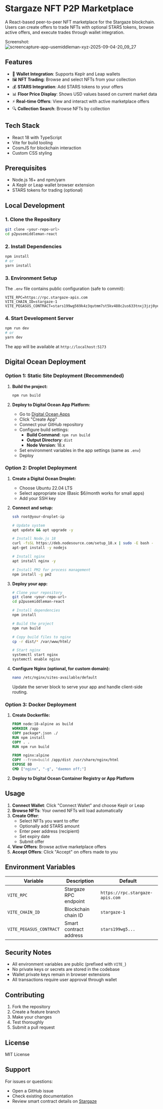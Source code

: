 # Stargaze NFT P2P Marketplace

A React-based peer-to-peer NFT marketplace for the Stargaze blockchain. Users can create offers to trade NFTs with optional STARS tokens, browse active offers, and execute trades through wallet integration.

Screenshot:
![screencapture-app-usemiddleman-xyz-2025-09-04-20_09_27](https://github.com/user-attachments/assets/2e6f963a-9c9d-4551-b7cf-cbc78bd8c790)

## Features

- 🔗 **Wallet Integration**: Supports Keplr and Leap wallets
- 🖼️ **NFT Trading**: Browse and select NFTs from your collection
- 💰 **STARS Integration**: Add STARS tokens to your offers
- 📊 **Floor Price Display**: Shows USD values based on current market data
- ⚡ **Real-time Offers**: View and interact with active marketplace offers
- 🔍 **Collection Search**: Browse NFTs by collection

## Tech Stack

- React 18 with TypeScript
- Vite for build tooling
- CosmJS for blockchain interaction
- Custom CSS styling

## Prerequisites

- Node.js 16+ and npm/yarn
- A Keplr or Leap wallet browser extension
- STARS tokens for trading (optional)

## Local Development

### 1. Clone the Repository
```bash
git clone <your-repo-url>
cd p2pusemiddleman-react
```

### 2. Install Dependencies
```bash
npm install
# or
yarn install
```

### 3. Environment Setup
The `.env` file contains public configuration (safe to commit):
```properties
VITE_RPC=https://rpc.stargaze-apis.com
VITE_CHAIN_ID=stargaze-1
VITE_PEGASUS_CONTRACT=stars199wg569k4z3qutmm7st5kv488c2us633tnxj3jzj0ye9ma2q4lfs6t50qt
```

### 4. Start Development Server
```bash
npm run dev
# or
yarn dev
```

The app will be available at `http://localhost:5173`

## Digital Ocean Deployment

### Option 1: Static Site Deployment (Recommended)

1. **Build the project:**
   ```bash
   npm run build
   ```

2. **Deploy to Digital Ocean App Platform:**
   - Go to [Digital Ocean Apps](https://cloud.digitalocean.com/apps)
   - Click "Create App"
   - Connect your GitHub repository
   - Configure build settings:
     - **Build Command**: `npm run build`
     - **Output Directory**: `dist`
     - **Node Version**: 18.x
   - Set environment variables in the app settings (same as `.env`)
   - Deploy

### Option 2: Droplet Deployment

1. **Create a Digital Ocean Droplet:**
   - Choose Ubuntu 22.04 LTS
   - Select appropriate size (Basic $6/month works for small apps)
   - Add your SSH key

2. **Connect and setup:**
   ```bash
   ssh root@your-droplet-ip
   
   # Update system
   apt update && apt upgrade -y
   
   # Install Node.js 18
   curl -fsSL https://deb.nodesource.com/setup_18.x | sudo -E bash -
   apt-get install -y nodejs
   
   # Install nginx
   apt install nginx -y
   
   # Install PM2 for process management
   npm install -g pm2
   ```

3. **Deploy your app:**
   ```bash
   # Clone your repository
   git clone <your-repo-url>
   cd p2pusemiddleman-react
   
   # Install dependencies
   npm install
   
   # Build the project
   npm run build
   
   # Copy build files to nginx
   cp -r dist/* /var/www/html/
   
   # Start nginx
   systemctl start nginx
   systemctl enable nginx
   ```

4. **Configure Nginx (optional, for custom domain):**
   ```bash
   nano /etc/nginx/sites-available/default
   ```
   
   Update the server block to serve your app and handle client-side routing.

### Option 3: Docker Deployment

1. **Create Dockerfile:**
   ```dockerfile
   FROM node:18-alpine as build
   WORKDIR /app
   COPY package*.json ./
   RUN npm install
   COPY . .
   RUN npm run build
   
   FROM nginx:alpine
   COPY --from=build /app/dist /usr/share/nginx/html
   EXPOSE 80
   CMD ["nginx", "-g", "daemon off;"]
   ```

2. **Deploy to Digital Ocean Container Registry or App Platform**

## Usage

1. **Connect Wallet**: Click "Connect Wallet" and choose Keplr or Leap
2. **Browse NFTs**: Your owned NFTs will load automatically
3. **Create Offer**: 
   - Select NFTs you want to offer
   - Optionally add STARS amount
   - Enter peer address (recipient)
   - Set expiry date
   - Submit offer
4. **View Offers**: Browse active marketplace offers
5. **Accept Offers**: Click "Accept" on offers made to you

## Environment Variables

| Variable | Description | Default |
|----------|-------------|---------|
| `VITE_RPC` | Stargaze RPC endpoint | `https://rpc.stargaze-apis.com` |
| `VITE_CHAIN_ID` | Blockchain chain ID | `stargaze-1` |
| `VITE_PEGASUS_CONTRACT` | Smart contract address | `stars199wg5...` |

## Security Notes

- All environment variables are public (prefixed with `VITE_`)
- No private keys or secrets are stored in the codebase
- Wallet private keys remain in browser extensions
- All transactions require user approval through wallet

## Contributing

1. Fork the repository
2. Create a feature branch
3. Make your changes
4. Test thoroughly
5. Submit a pull request

## License

MIT License

## Support

For issues or questions:
- Open a GitHub issue
- Check existing documentation
- Review smart contract details on [Stargaze](https://stargaze.zone)
